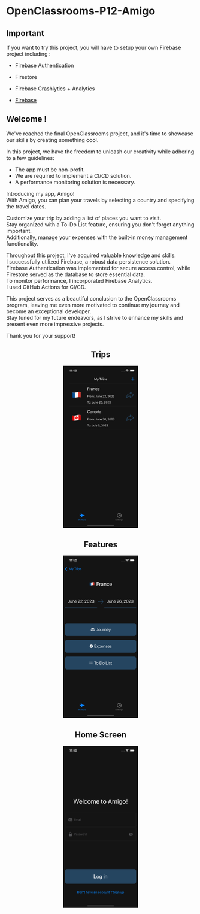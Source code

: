 # OpenClassrooms-P12-Amigo

## Important

If you want to try this project, you will have to setup your own Firebase project including :

- Firebase Authentication
- Firestore
- Firebase Crashlytics + Analytics

 - [Firebase](https://firebase.google.com)
 
 
## Welcome !

We've reached the final OpenClassrooms project, and it's time to showcase our skills by creating something cool.

In this project, we have the freedom to unleash our creativity while adhering to a few guidelines:

- The app must be non-profit.
- We are required to implement a CI/CD solution.
- A performance monitoring solution is necessary.

Introducing my app, Amigo!  
With Amigo, you can plan your travels by selecting a country and specifying the travel dates.

Customize your trip by adding a list of places you want to visit.  
Stay organized with a To-Do List feature, ensuring you don't forget anything important.  
Additionally, manage your expenses with the built-in money management functionality.  

Throughout this project, I've acquired valuable knowledge and skills.  
I successfully utilized Firebase, a robust data persistence solution.  
Firebase Authentication was implemented for secure access control, while Firestore served as the database to store essential data.  
To monitor performance, I incorporated Firebase Analytics.  
I used GitHub Actions for CI/CD.

This project serves as a beautiful conclusion to the OpenClassrooms program, leaving me even more motivated to continue my journey and become an exceptional developer.  
Stay tuned for my future endeavors, as I strive to enhance my skills and present even more impressive projects. 

Thank you for your support!

<div align="center">
  <h2> Trips </h2>
  <img src="https://github.com/MickaeliOS/OpenClassrooms-P12-Amigo/blob/master/Divers/Images/Trips.png" width="200">
</div>

<div align="center">
    <h2> Features </h2>
  <img src="https://github.com/MickaeliOS/OpenClassrooms-P12-Amigo/blob/master/Divers/Images/Features.png" width="200">
</div>

<div align="center">
    <h2> Home Screen </h2>
  <img src="https://github.com/MickaeliOS/OpenClassrooms-P12-Amigo/blob/master/Divers/Images/Home.png" width="200">
</div>
